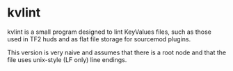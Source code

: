 # kvlint
kvlint is a small program designed to lint KeyValues files, such as those used in TF2 huds and as flat file storage for sourcemod plugins.

This version is very naive and assumes that there is a root node and that the file uses unix-style (LF only) line endings.